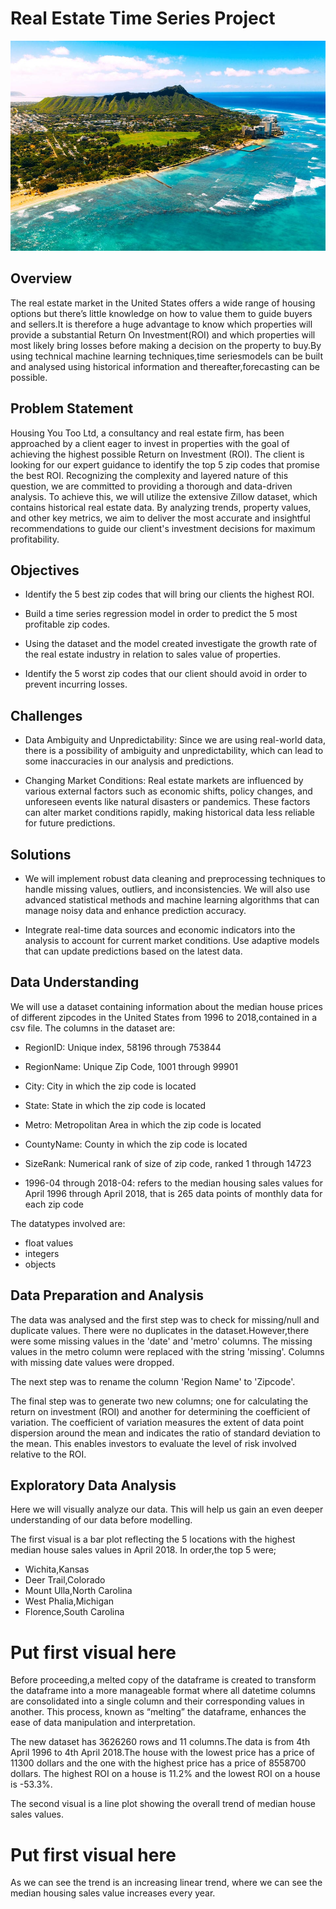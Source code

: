 # Real Estate Time Series Project

<img src='https://github.com/FrankOyugi/Phase-4-Project/blob/main/Images/Oahu.jpg?raw=true'>

## Overview
The real estate market in the United States offers a wide range of housing options but there’s little knowledge on how to value them to guide buyers and sellers.It is therefore a huge advantage to know which properties will provide a substantial Return On Investment(ROI) and which properties will most likely bring losses before making a decision on the property to buy.By using technical machine learning techniques,time seriesmodels can be built and analysed using historical information and thereafter,forecasting can be possible.

## Problem Statement
Housing You Too Ltd, a consultancy and real estate firm, has been approached by a client eager to invest in properties with the goal of achieving the highest possible Return on Investment (ROI). The client is looking for our expert guidance to identify the top 5 zip codes that promise the best ROI. Recognizing the complexity and layered nature of this question, we are committed to providing a thorough and data-driven analysis. To achieve this, we will utilize the extensive Zillow dataset, which contains historical real estate data. By analyzing trends, property values, and other key metrics, we aim to deliver the most accurate and insightful recommendations to guide our client's investment decisions for maximum profitability.

## Objectives
- Identify the 5 best zip codes that will bring our clients the highest ROI.

- Build a time series regression model in order to predict the 5 most profitable zip codes.

- Using the dataset and the model created investigate the growth rate of the real estate industry in relation to sales value of properties.

- Identify the 5 worst zip codes that our client should avoid in order to prevent incurring losses.

## Challenges
- Data Ambiguity and Unpredictability: Since we are using real-world data, there is a possibility of ambiguity and unpredictability, which can lead to some inaccuracies in our analysis and predictions.

- Changing Market Conditions: Real estate markets are influenced by various external factors such as economic shifts, policy changes, and unforeseen events like natural disasters or pandemics. These factors can alter market conditions rapidly, making historical data less reliable for future predictions.

## Solutions
- We will implement robust data cleaning and preprocessing techniques to handle missing values, outliers, and inconsistencies. We will also use advanced statistical methods and machine learning algorithms that can manage noisy data and enhance prediction accuracy.

- Integrate real-time data sources and economic indicators into the analysis to account for current market conditions. Use adaptive models that can update predictions based on the latest data.

## Data Understanding
We will use a dataset containing information about the median house prices of different zipcodes in the United States from 1996 to 2018,contained in a csv file.
The columns in the dataset are:
- RegionID: Unique index, 58196 through 753844

- RegionName: Unique Zip Code, 1001 through 99901

- City: City in which the zip code is located

- State: State in which the zip code is located

- Metro: Metropolitan Area in which the zip code is located

- CountyName: County in which the zip code is located

- SizeRank: Numerical rank of size of zip code, ranked 1 through 14723

- 1996-04 through 2018-04: refers to the median housing sales values for April 1996 through April 2018, that is 265 data points of monthly data for each zip code


The datatypes involved are:
- float values
- integers
- objects

## Data Preparation and Analysis
The data was analysed and the first step was to check for missing/null and duplicate values.
There were no duplicates in the dataset.However,there were some missing values in the 'date' and 'metro' columns.
The missing values in the metro column were replaced with the string 'missing'.
Columns with missing date values were dropped.

The next step was to rename the column 'Region Name' to 'Zipcode'.

The final step was to generate two new columns; one for calculating the return on investment (ROI) and another for determining the coefficient of variation. The coefficient of variation measures the extent of data point dispersion around the mean and indicates the ratio of standard deviation to the mean. This enables investors to evaluate the level of risk involved relative to the ROI.

## Exploratory Data Analysis
Here we will visually analyze our data. This will help us gain an even deeper understanding of our data before modelling.

The first visual  is a bar plot reflecting the 5 locations with the highest median house sales values in April 2018.
In order,the top 5 were;
- Wichita,Kansas
- Deer Trail,Colorado
- Mount Ulla,North Carolina
- West Phalia,Michigan
- Florence,South Carolina
# Put first visual here


Before proceeding,a melted copy of the dataframe is created to transform the dataframe into a more manageable format where all datetime columns are consolidated into a single column and their corresponding values in another. This process, known as “melting” the dataframe, enhances the ease of data manipulation and interpretation.

The new dataset has 3626260 rows and 11 columns.The data is from 4th April 1996 to 4th April 2018.The house with the lowest price has a price of 11300 dollars and the one with the highest price has a price of 8558700 dollars. The highest ROI on a house is 11.2% and the lowest ROI on a house is -53.3%.

The second visual is a line plot showing the overall trend of median house sales values.


# Put first visual here

As we can see the trend is an increasing linear trend, where we can see the median housing sales value increases every year.









